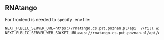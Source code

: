 ## RNAtango

For frontend is needed to specify .env file:

```dockerfile
NEXT_PUBLIC_SERVER_URL=https://rnatango.cs.put.poznan.pl/api  //fill with proper server service
NEXT_PUBLIC_SERVER_WEB_SOCKET_URL=wss://rnatango.cs.put.poznan.pl/api/ws //fill with proper webSocket server service
```

